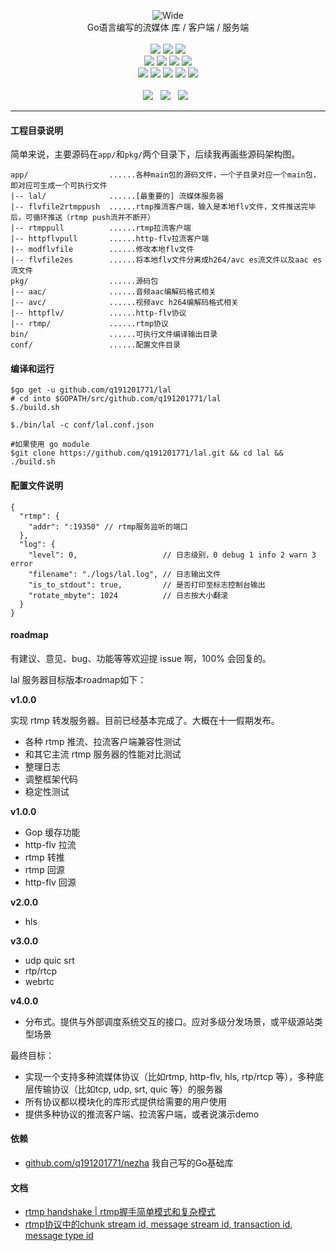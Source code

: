 <p align="center">
<img alt="Wide" src="https://pengrl.com/images/other/lallogo.png">
<br>
Go语言编写的流媒体 库 / 客户端 / 服务端
<br><br>
<a title="TravisCI" target="_blank" href="https://www.travis-ci.org/q191201771/lal"><img src="https://www.travis-ci.org/q191201771/lal.svg?branch=master"></a>
<a title="codecov" target="_blank" href="https://codecov.io/gh/q191201771/lal"><img src="https://codecov.io/gh/q191201771/lal/branch/master/graph/badge.svg?style=flat-square"></a>
<a title="goreportcard" target="_blank" href="https://goreportcard.com/report/github.com/q191201771/lal"><img src="https://goreportcard.com/badge/github.com/q191201771/lal?style=flat-square"></a>
<br>
<a title="codesize" target="_blank" href="https://github.com/q191201771/lal"><img src="https://img.shields.io/github/languages/code-size/q191201771/lal.svg?style=flat-square?style=flat-square"></a>
<a title="license" target="_blank" href="https://github.com/q191201771/lal/blob/master/LICENSE"><img src="https://img.shields.io/badge/license-MIT-brightgreen.svg?style=flat-square"></a>
<a title="lastcommit" target="_blank" href="https://github.com/q191201771/lal/commits/master"><img src="https://img.shields.io/github/commit-activity/m/q191201771/lal.svg?style=flat-square"></a>
<a title="commitactivity" target="_blank" href="https://github.com/q191201771/lal/graphs/commit-activity"><img src="https://img.shields.io/github/last-commit/q191201771/lal.svg?style=flat-square"></a>
<br>
<a title="pr" target="_blank" href="https://github.com/q191201771/lal/pulls"><img src="https://img.shields.io/github/issues-pr-closed/q191201771/lal.svg?style=flat-square&color=FF9966"></a>
<a title="hits" target="_blank" href="https://github.com/q191201771/lal"><img src="https://hits.b3log.org/q191201771/lal.svg?style=flat-square"></a>
<a title="language" target="_blank" href="https://github.com/q191201771/lal"><img src="https://img.shields.io/github/languages/count/q191201771/lal.svg?style=flat-square"></a>
<a title="toplanguage" target="_blank" href="https://github.com/q191201771/lal"><img src="https://img.shields.io/github/languages/top/q191201771/lal.svg?style=flat-square"></a>
<a title="godoc" target="_blank" href="https://godoc.org/github.com/q191201771/lal"><img src="http://img.shields.io/badge/godoc-reference-5272B4.svg?style=flat-square"></a>
<br><br>
<a title="watcher" target="_blank" href="https://github.com/q191201771/lal/watchers"><img src="https://img.shields.io/github/watchers/q191201771/lal.svg?label=Watchers&style=social"></a>&nbsp;&nbsp;
<a title="star" target="_blank" href="https://github.com/q191201771/lal/stargazers"><img src="https://img.shields.io/github/stars/q191201771/lal.svg?label=Stars&style=social"></a>&nbsp;&nbsp;
<a title="fork" target="_blank" href="https://github.com/q191201771/lal/network/members"><img src="https://img.shields.io/github/forks/q191201771/lal.svg?label=Forks&style=social"></a>&nbsp;&nbsp;
</p>

---

#### 工程目录说明

简单来说，主要源码在`app/`和`pkg/`两个目录下，后续我再画些源码架构图。

```
app/                  ......各种main包的源码文件，一个子目录对应一个main包，即对应可生成一个可执行文件
|-- lal/              ......[最重要的] 流媒体服务器
|-- flvfile2rtmppush  ......rtmp推流客户端，输入是本地flv文件，文件推送完毕后，可循环推送（rtmp push流并不断开）
|-- rtmppull          ......rtmp拉流客户端
|-- httpflvpull       ......http-flv拉流客户端
|-- modflvfile        ......修改本地flv文件
|-- flvfile2es        ......将本地flv文件分离成h264/avc es流文件以及aac es流文件
pkg/                  ......源码包
|-- aac/              ......音频aac编解码格式相关
|-- avc/              ......视频avc h264编解码格式相关
|-- httpflv/          ......http-flv协议
|-- rtmp/             ......rtmp协议
bin/                  ......可执行文件编译输出目录
conf/                 ......配置文件目录
```

#### 编译和运行

```
$go get -u github.com/q191201771/lal
# cd into $GOPATH/src/github.com/q191201771/lal
$./build.sh

$./bin/lal -c conf/lal.conf.json

#如果使用 go module
$git clone https://github.com/q191201771/lal.git && cd lal && ./build.sh
```

#### 配置文件说明

```
{
  "rtmp": {
    "addr": ":19350" // rtmp服务监听的端口
  },
  "log": {
    "level": 0,                   // 日志级别，0 debug 1 info 2 warn 3 error
    "filename": "./logs/lal.log", // 日志输出文件
    "is_to_stdout": true,         // 是否打印至标志控制台输出
    "rotate_mbyte": 1024          // 日志按大小翻滚
  }
}
```

#### roadmap

有建议、意见、bug、功能等等欢迎提 issue 啊，100% 会回复的。

lal 服务器目标版本roadmap如下：

**v1.0.0**

实现 rtmp 转发服务器。目前已经基本完成了。大概在十一假期发布。

- 各种 rtmp 推流、拉流客户端兼容性测试
- 和其它主流 rtmp 服务器的性能对比测试
- 整理日志
- 调整框架代码
- 稳定性测试

**v1.0.0**

- Gop 缓存功能
- http-flv 拉流
- rtmp 转推
- rtmp 回源
- http-flv 回源

**v2.0.0**

- hls

**v3.0.0**

- udp quic srt
- rtp/rtcp
- webrtc

**v4.0.0**

- 分布式。提供与外部调度系统交互的接口。应对多级分发场景，或平级源站类型场景


最终目标：

* 实现一个支持多种流媒体协议（比如rtmp, http-flv, hls, rtp/rtcp 等），多种底层传输协议（比如tcp, udp, srt, quic 等）的服务器
* 所有协议都以模块化的库形式提供给需要的用户使用
* 提供多种协议的推流客户端、拉流客户端，或者说演示demo

#### 依赖

- [github.com/q191201771/nezha](https://github.com/q191201771/nezha) 我自己写的Go基础库

#### 文档

* [rtmp handshake | rtmp握手简单模式和复杂模式](https://pengrl.com/p/20027/)
* [rtmp协议中的chunk stream id, message stream id, transaction id, message type id](https://pengrl.com/p/25610/)
